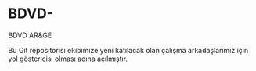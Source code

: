 # BDVD-
BDVD AR&amp;GE

Bu Git repositorisi ekibimize yeni katılacak olan çalışma arkadaşlarımız için yol göstericisi olması adına açılmıştır.

